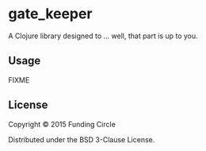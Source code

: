 # gate_keeper

A Clojure library designed to ... well, that part is up to you.

## Usage

FIXME

## License

Copyright © 2015 Funding Circle

Distributed under the BSD 3-Clause License.
